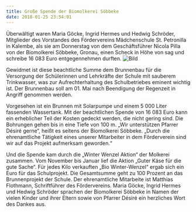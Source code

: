 ```yaml
---
title: Große Spende der Biomolkerei Söbbeke
date: 2018-01-25 23:54:01
---
```


Überwältigt waren Maria Göcke, Ingrid Hermes und Hedwig Schröder, Mitglieder des Vorstandes des Fördervereins Mädchenschule St. Petronilla in Kalembe, als sie am Donnerstag von dem Geschäftsführer Nicola Pilla von der Biomolkerei Söbbeke, Gronau, einen Scheck in Höhe von sag und schreibe 16 083 Euro entgegennehmen durften. ![Bild](/images/soebbeke_spende.jpg) <!--more-->

Gewidmet ist diese beachtliche Summe dem Brunnenbau für die Versorgung der Schülerinnen und Lehrkräfte der Schule mit sauberem Trinkwasser, was zur Aufrechterhaltung des Schulbetriebes eminent wichtig ist. Der Brunnenbau soll am 01. Mai nach Beendigung der Regenzeit in Angriff genommen werden.  

Vorgesehen ist ein Brunnen mit Solarpumpe und einem 5 000 Liter fassenden Wassertank. Mit der beachtlichen Spende von 16 083 Euro  kann ein erheblicher Teil der Kosten gedeckt werden, die nicht gering sind. Die Bohrungen gehen bis in eine Tiefe von 100 m.  „Wir unterstützen Pfarrer Désiré gerne“, heißt es seitens der Biomolkerei Söbbeke. „Durch die ehrenamtliche Tätigkeit eines unserer Mitarbeiter in dem Förderverein sind wir auf das Projekt aufmerksam geworden.“  

Und die Spende kam durch die „Winter Wenzel Aktion“ der Molkerei zusammen. Vom November bis Januar lief die Aktion „Guter Käse für die gute Sache“. Für jedes Kilo verkauften „Bio Winter-Wenzel“ ergab sich ein Euro für das Schulprojekt. Die Gesamtsumme geht zu 100 Prozent an das Brunnenprojekt der Schule. Der ehrenamtliche Mitarbeite ist Matthias Flothmann, Schriftführer des Fördervereins. Maria Göcke, Ingrid Hermes und Hedwig Schröder sprachen der Biomolkerei Söbbeke in Namen der vielen Kinder und ihrer Eltern sowie von Pfarrer Désiré ein herzliches Wort des Dankes aus. 
